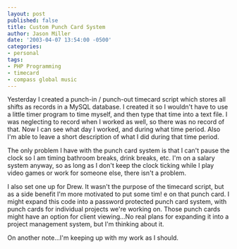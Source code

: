 ```yaml
---
layout: post
published: false
title: Custom Punch Card System
author: Jason Miller
date: '2003-04-07 13:54:00 -0500'
categories:
- personal
tags:
- PHP Programming
- timecard
- compass global music
---
```


Yesterday I created a punch-in / punch-out timecard script which stores all
shifts as records in a MySQL database. I created it so I wouldn't have to use a
little timer program to time myself, and then type that time into a text file. I
was neglecting to record when I worked as well, so there was no record of that.
Now I can see what day I worked, and during what time period. Also I'm able to
leave a short description of what I did during that time period.

The only problem I have with the punch card system is that I can't pause the
clock so I am timing bathroom breaks, drink breaks, etc. I'm on a salary system
anyway, so as long as I don't keep the clock ticking while I play video games or
work for someone else, there isn't a problem.

I also set one up for Drew. It wasn't the purpose of the timecard script, but as
a side benefit I'm more motivated to put some tim! e on that punch card. I might
expand this code into a password protected punch card system, with punch cards
for individual projects we're working on. Those punch cards might have an option
for client viewing...No real plans for expanding it into a project management
system, but I'm thinking about it.

On another note...I'm keeping up with my work as I should.
